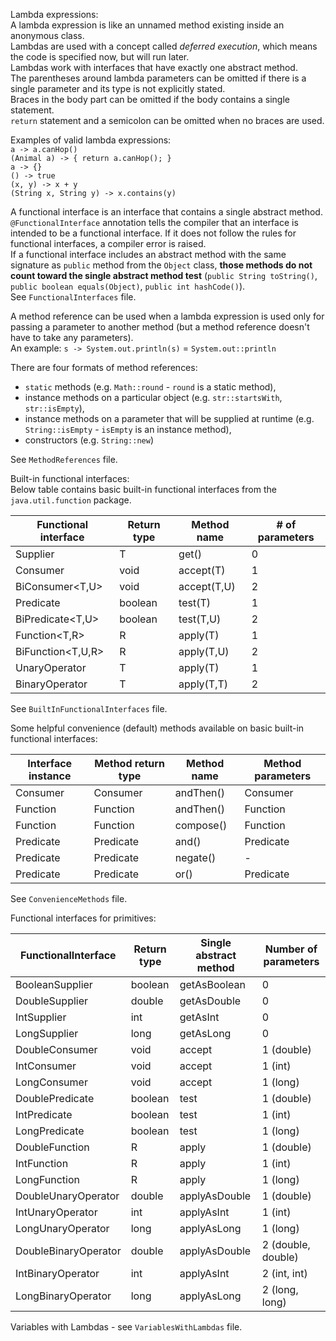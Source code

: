 Lambda expressions:\
A lambda expression is like an unnamed method existing inside an anonymous class.\
Lambdas are used with a concept called _deferred execution_, which means the code is specified now, but will run later.\
Lambdas work with interfaces that have exactly one abstract method.\
The parentheses around lambda parameters can be omitted if there is a single parameter and its type is not explicitly stated.\
Braces in the body part can be omitted if the body contains a single statement.\
`return` statement and a semicolon can be omitted when no braces are used.

Examples of valid lambda expressions:\
`a -> a.canHop()`\
`(Animal a) -> { return a.canHop(); }`\
`a -> {}`\
`() -> true`\
`(x, y) -> x + y`\
`(String x, String y) -> x.contains(y)`

A functional interface is an interface that contains a single abstract method.\
`@FunctionalInterface` annotation tells the compiler that an interface is intended to be a functional interface.
If it does not follow the rules for functional interfaces, a compiler error is raised.\
If a functional interface includes an abstract method with the same signature as `public` method from the `Object` class,
**those methods do not count toward the single abstract method test** (`public String toString()`, 
`public boolean equals(Object)`, `public int hashCode()`).\
See `FunctionalInterfaces` file.

A method reference can be used when a lambda expression is used only for passing a parameter to another method (but
a method reference doesn't have to take any parameters).\
An example: `s -> System.out.println(s)` = `System.out::println`

There are four formats of method references:
* `static` methods (e.g. `Math::round` - `round` is a static method),
* instance methods on a particular object (e.g. `str::startsWith`, `str::isEmpty`),
* instance methods on a parameter that will be supplied at runtime (e.g. `String::isEmpty` - `isEmpty` is an instance method),
* constructors (e.g. `String::new`)

See `MethodReferences` file.

Built-in functional interfaces:\
Below table contains basic built-in functional interfaces from the `java.util.function` package.

| Functional interface | Return type | Method name | # of parameters |
|----------------------|-------------|-------------|-----------------|
| Supplier <T>         | T           | get()       | 0               |
| Consumer<T>          | void        | accept(T)   | 1               |
| BiConsumer<T,U>      | void        | accept(T,U) | 2               |
| Predicate<T>         | boolean     | test(T)     | 1               |
| BiPredicate<T,U>     | boolean     | test(T,U)   | 2               |
| Function<T,R>        | R           | apply(T)    | 1               |
| BiFunction<T,U,R>    | R           | apply(T,U)  | 2               |
| UnaryOperator<T>     | T           | apply(T)    | 1               |
| BinaryOperator<T>    | T           | apply(T,T)  | 2               |

See `BuiltInFunctionalInterfaces` file.

Some helpful convenience (default) methods available on basic built-in functional interfaces:

| Interface instance | Method return type | Method name | Method parameters |
|--------------------|--------------------|-------------|-------------------|
| Consumer           | Consumer           | andThen()   | Consumer          |
| Function           | Function           | andThen()   | Function          |
| Function           | Function           | compose()   | Function          |
| Predicate          | Predicate          | and()       | Predicate         |
| Predicate          | Predicate          | negate()    | -                 |
| Predicate          | Predicate          | or()        | Predicate         |

See `ConvenienceMethods` file.

Functional interfaces for primitives:

| FunctionalInterface  | Return type | Single abstract method | Number of parameters |
|----------------------|-------------|------------------------|----------------------|
| BooleanSupplier      | boolean     | getAsBoolean           | 0                    |
| DoubleSupplier       | double      | getAsDouble            | 0                    |
| IntSupplier          | int         | getAsInt               | 0                    |
| LongSupplier         | long        | getAsLong              | 0                    |
| DoubleConsumer       | void        | accept                 | 1 (double)           |
| IntConsumer          | void        | accept                 | 1 (int)              |
| LongConsumer         | void        | accept                 | 1 (long)             |
| DoublePredicate      | boolean     | test                   | 1 (double)           |
| IntPredicate         | boolean     | test                   | 1 (int)              |
| LongPredicate        | boolean     | test                   | 1 (long)             |
| DoubleFunction<R>    | R           | apply                  | 1 (double)           |
| IntFunction<R>       | R           | apply                  | 1 (int)              |
| LongFunction<R>      | R           | apply                  | 1 (long)             |
| DoubleUnaryOperator  | double      | applyAsDouble          | 1 (double)           |
| IntUnaryOperator     | int         | applyAsInt             | 1 (int)              |
| LongUnaryOperator    | long        | applyAsLong            | 1 (long)             |
| DoubleBinaryOperator | double      | applyAsDouble          | 2 (double, double)   |
| IntBinaryOperator    | int         | applyAsInt             | 2 (int, int)         |
| LongBinaryOperator   | long        | applyAsLong            | 2 (long, long)       |

Variables with Lambdas - see `VariablesWithLambdas` file.